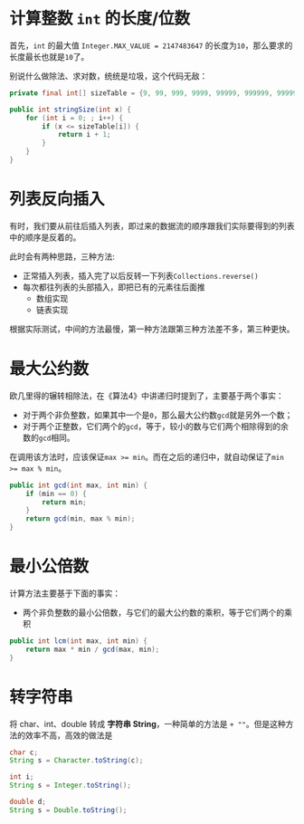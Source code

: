 # 计算整数 `int` 的长度/位数

首先，`int` 的最大值 `Integer.MAX_VALUE = 2147483647` 的长度为`10`，那么要求的长度最长也就是`10`了。

别说什么做除法、求对数，统统是垃圾，这个代码无敌：

```java
private final int[] sizeTable = {9, 99, 999, 9999, 99999, 999999, 9999999, 99999999, 999999999, Integer.MAX_VALUE};

public int stringSize(int x) {
    for (int i = 0; ; i++) {
        if (x <= sizeTable[i]) {
            return i + 1;
        }
    }
}
```


# 列表反向插入

有时，我们要从前往后插入列表，即过来的数据流的顺序跟我们实际要得到的列表中的顺序是反着的。

此时会有两种思路，三种方法:
* 正常插入列表，插入完了以后反转一下列表`Collections.reverse()`
* 每次都往列表的头部插入，即把已有的元素往后面推
    * 数组实现
    * 链表实现
    
根据实际测试，中间的方法最慢，第一种方法跟第三种方法差不多，第三种更快。


# 最大公约数

欧几里得的辗转相除法，在《算法4》中讲递归时提到了，主要基于两个事实：

* 对于两个非负整数，如果其中一个是`0`，那么最大公约数`gcd`就是另外一个数；
* 对于两个正整数，它们两个的`gcd`，等于，较小的数与它们两个相除得到的余数的`gcd`相同。

在调用该方法时，应该保证`max >= min`。而在之后的递归中，就自动保证了`min >= max % min`。

```java
public int gcd(int max, int min) {
    if (min == 0) {
        return min;
    }
    return gcd(min, max % min);	
}
```

# 最小公倍数

计算方法主要基于下面的事实：

* 两个非负整数的最小公倍数，与它们的最大公约数的乘积，等于它们两个的乘积

```java
public int lcm(int max, int min) {
    return max * min / gcd(max, min);
}
```


# 转字符串

将 char、int、double 转成 **字符串 String**，一种简单的方法是 `+ ""`。但是这种方法的效率不高，高效的做法是

```java
char c;
String s = Character.toString(c);

int i;
String s = Integer.toString();

double d;
String s = Double.toString();
```
